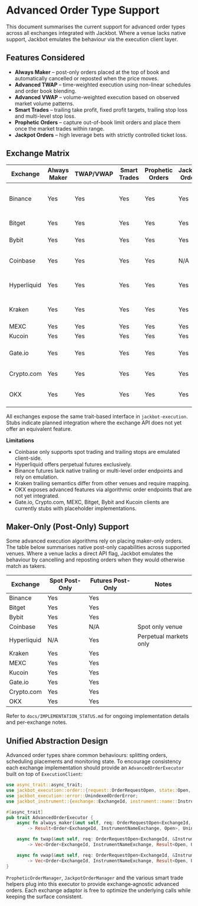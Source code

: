 # Advanced Order Type Support

This document summarises the current support for advanced order types across all exchanges integrated with Jackbot. Where a venue lacks native support, Jackbot emulates the behaviour via the execution client layer.

## Features Considered

- **Always Maker** – post-only orders placed at the top of book and automatically cancelled or reposted when the price moves.
- **Advanced TWAP** – time-weighted execution using non-linear schedules and order book blending.
- **Advanced VWAP** – volume-weighted execution based on observed market volume patterns.
- **Smart Trades** – trailing take profit, fixed profit targets, trailing stop loss and multi-level stop loss.
- **Prophetic Orders** – capture out-of-book limit orders and place them once the market trades within range.
- **Jackpot Orders** – high leverage bets with strictly controlled ticket loss.

## Exchange Matrix

| Exchange | Always Maker | TWAP/VWAP | Smart Trades | Prophetic Orders | Jackpot Orders | Notes |
|---------|--------------|-----------|--------------|------------------|----------------|-------|
| Binance | Yes | Yes | Yes | Yes | Yes | Futures trailing stops emulated |
| Bitget | Yes | Yes | Yes | Yes | Yes | Integration pending |
| Bybit | Yes | Yes | Yes | Yes | Yes | Integration pending |
| Coinbase | Yes | Yes | Yes | Yes | N/A | Spot only; trailing emulated |
| Hyperliquid | Yes | Yes | Yes | Yes | Yes | Perpetual markets only |
| Kraken | Yes | Yes | Yes | Yes | Yes | Trailing semantics differ |
| MEXC | Yes | Yes | Yes | Yes | Yes | Client stub |
| Kucoin | Yes | Yes | Yes | Yes | Yes | Client stub |
| Gate.io | Yes | Yes | Yes | Yes | Yes | Trailing APIs inconsistent |
| Crypto.com | Yes | Yes | Yes | Yes | Yes | Trailing not provided |
| OKX | Yes | Yes | Yes | Yes | Yes | Algorithmic endpoints required |

All exchanges expose the same trait-based interface in `jackbot-execution`. Stubs indicate planned integration where the exchange API does not yet offer an equivalent feature.

**Limitations**

- Coinbase only supports spot trading and trailing stops are emulated client-side.
- Hyperliquid offers perpetual futures exclusively.
- Binance futures lack native trailing or multi-level order endpoints and rely on emulation.
- Kraken trailing semantics differ from other venues and require mapping.
- OKX exposes advanced features via algorithmic order endpoints that are not yet integrated.
- Gate.io, Crypto.com, MEXC, Bitget, Bybit and Kucoin clients are currently stubs with placeholder implementations.

## Maker-Only (Post-Only) Support

Some advanced execution algorithms rely on placing maker-only orders. The table below summarises native post-only capabilities across supported venues. Where a venue lacks a direct API flag, Jackbot emulates the behaviour by cancelling and reposting orders when they would otherwise match as takers.

| Exchange | Spot Post-Only | Futures Post-Only | Notes |
|----------|----------------|-------------------|-------|
| Binance | Yes | Yes | |
| Bitget | Yes | Yes | |
| Bybit | Yes | Yes | |
| Coinbase | Yes | N/A | Spot only venue |
| Hyperliquid | N/A | Yes | Perpetual markets only |
| Kraken | Yes | Yes | |
| MEXC | Yes | Yes | |
| Kucoin | Yes | Yes | |
| Gate.io | Yes | Yes | |
| Crypto.com | Yes | Yes | |
| OKX | Yes | Yes | |

Refer to `docs/IMPLEMENTATION_STATUS.md` for ongoing implementation details and per-exchange notes.

## Unified Abstraction Design

Advanced order types share common behaviours: splitting orders, scheduling placements and monitoring state. To encourage consistency each exchange implementation should provide an `AdvancedOrderExecutor` built on top of `ExecutionClient`:

```rust
use async_trait::async_trait;
use jackbot_execution::order::{request::OrderRequestOpen, state::Open, Order};
use jackbot_execution::error::UnindexedOrderError;
use jackbot_instrument::{exchange::ExchangeId, instrument::name::InstrumentNameExchange};

#[async_trait]
pub trait AdvancedOrderExecutor {
    async fn always_maker(&mut self, req: OrderRequestOpen<ExchangeId, &InstrumentNameExchange>)
        -> Result<Order<ExchangeId, InstrumentNameExchange, Open>, UnindexedOrderError>;

    async fn twap(&mut self, req: OrderRequestOpen<ExchangeId, &InstrumentNameExchange>, config: twap::TwapConfig)
        -> Vec<Order<ExchangeId, InstrumentNameExchange, Result<Open, UnindexedOrderError>>>;

    async fn vwap(&mut self, req: OrderRequestOpen<ExchangeId, &InstrumentNameExchange>, config: vwap::VwapConfig)
        -> Vec<Order<ExchangeId, InstrumentNameExchange, Result<Open, UnindexedOrderError>>>;
}
```

`PropheticOrderManager`, `JackpotOrderManager` and the various smart trade helpers plug into this executor to provide exchange‑agnostic advanced orders. Each exchange adaptor is free to optimize the underlying calls while keeping the surface consistent.

